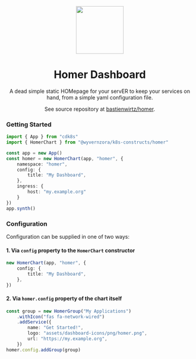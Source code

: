 <div align="center">
    <img style="width: 128px;" src="https://cdn.jsdelivr.net/gh/walkxcode/dashboard-icons/png/homer.png" />
    <h1>Homer Dashboard</h1>
    <p>A dead simple static HOMepage for your servER to keep your services on hand, from a simple yaml configuration file.</p>
    <p>See source repository at <a href="https://github.com/bastienwirtz/homer">bastienwirtz/homer</a>.</p>
</div>

### Getting Started
```typescript
import { App } from "cdk8s"
import { HomerChart } from "@wyvernzora/k8s-constructs/homer"

const app = new App()
const homer = new HomerChart(app, "homer", {
    namespace: "homer",
    config: {
        title: "My Dashboard",
    },
    ingress: {
        host: "my.example.org"
    }
})
app.synth()
```

### Configuration
Configuration can be supplied in one of two ways:

#### 1. Via `config` property to the `HomerChart` constructor
```typescript
new HomerChart(app, "homer", {
    config: {
        title: "My Dashboard",
    },
})
```

#### 2. Via `homer.config` property of the chart itself
```typescript
const group = new HomerGroup("My Applications")
    .withIcon("fas fa-network-wired")
    .addService({
        name: "Get Started!",
        logo: "assets/dashboard-icons/png/homer.png",
        url: "https://my.example.org",
    })
homer.config.addGroup(group)
```
